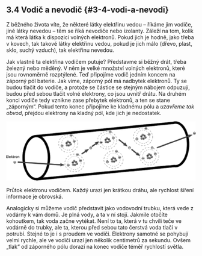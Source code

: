## 3.4 Vodič a nevodič {#3-4-vodi-a-nevodi}

Z běžného života víte, že některé látky elektřinu vedou – říkáme jim vodiče, jiné látky nevedou – těm se říká nevodiče nebo izolanty. Záleží na tom, kolik má která látka k dispozici volných elektronů. Pokud jich je hodně, jako třeba v kovech, tak takové látky elektřinu vedou, pokud je jich málo (dřevo, plast, sklo, suchý vzduch), tak elektřinu nevedou.

Jak vlastně ta elektřina vodičem putuje? Představme si běžný drát, třeba železný nebo měděný. V něm je velké množství volných elektronů, které jsou rovnoměrně rozptýlené. Teď připojíme vodič jedním koncem na záporný pól baterie. Jak víme, záporný pól má nadbytek elektronů. Ty se budou tlačit do vodiče, a protože se částice se stejným nábojem odpuzují, budou před sebou tlačit volné elektrony, co jsou uvnitř drátu. Na druhém konci vodiče tedy vznikne zase přebytek elektronů, a ten se stane „záporným“. Pokud tento konec připojíme ke kladnému pólu a _uzavřeme tak obvod_, přejdou elektrony na kladný pól, kde jich je nedostatek.

![066-1.png](images/000234.png)

Průtok elektronu vodičem. Každý urazí jen krátkou dráhu, ale rychlost šíření informace je obrovská.

Analogicky si můžeme vodič představit jako vodovodní trubku, která vede z vodárny k vám domů. Je plná vody, a ta v ní stojí. Jakmile otočíte kohoutkem, tak voda začne vytékat. Není to ta, která v tu chvíli teče ve vodárně do trubky, ale ta, kterou před sebou tato čerstvá voda tlačí v potrubí. Stejné to je i s proudem ve vodiči. Elektrony samotné se pohybují velmi rychle, ale ve vodiči urazí jen několik centimetrů za sekundu. Ovšem „tlak“ od záporného pólu dorazí na konec vodiče téměř rychlostí světla.